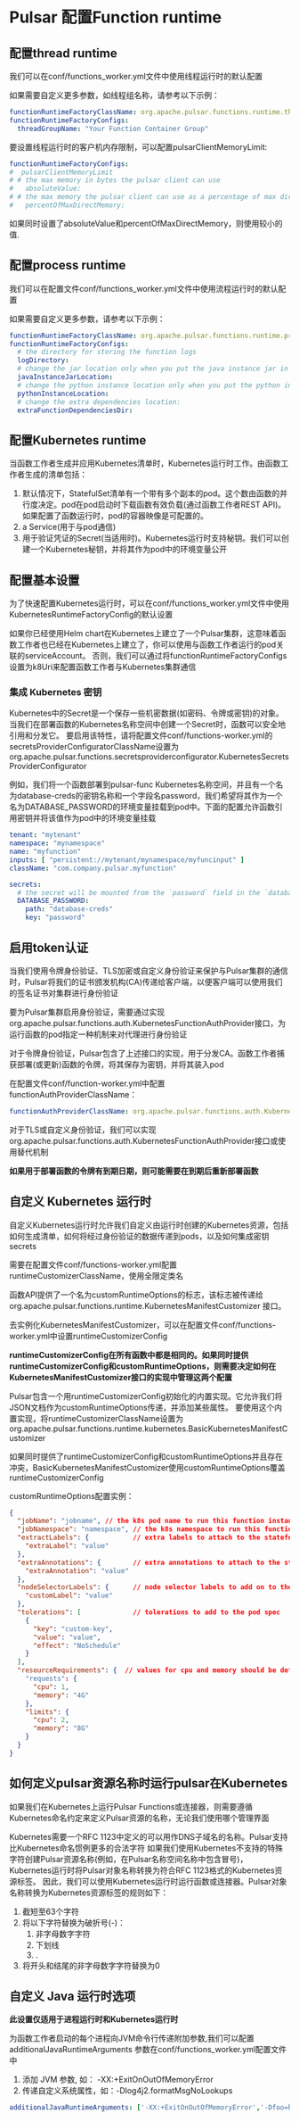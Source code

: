 # Pulsar 配置Function runtime
## 配置thread  runtime
我们可以在conf/functions_worker.yml文件中使用线程运行时的默认配置

如果需要自定义更多参数，如线程组名称，请参考以下示例：
```yaml
functionRuntimeFactoryClassName: org.apache.pulsar.functions.runtime.thread.ThreadRuntimeFactory
functionRuntimeFactoryConfigs:
  threadGroupName: "Your Function Container Group"
```
要设置线程运行时的客户机内存限制，可以配置pulsarClientMemoryLimit:
```yaml
functionRuntimeFactoryConfigs:
#  pulsarClientMemoryLimit
# # the max memory in bytes the pulsar client can use
#   absoluteValue:
# # the max memory the pulsar client can use as a percentage of max direct memory set for JVM
#   percentOfMaxDirectMemory:
```
如果同时设置了absoluteValue和percentOfMaxDirectMemory，则使用较小的值.

## 配置process runtime
我们可以在配置文件conf/functions_worker.yml文件中使用流程运行时的默认配置

如果需要自定义更多参数，请参考以下示例：
```yaml
functionRuntimeFactoryClassName: org.apache.pulsar.functions.runtime.process.ProcessRuntimeFactory
functionRuntimeFactoryConfigs:
  # the directory for storing the function logs
  logDirectory:
  # change the jar location only when you put the java instance jar in a different location
  javaInstanceJarLocation:
  # change the python instance location only when you put the python instance jar in a different location
  pythonInstanceLocation:
  # change the extra dependencies location:
  extraFunctionDependenciesDir:
```
## 配置Kubernetes runtime
当函数工作者生成并应用Kubernetes清单时，Kubernetes运行时工作。由函数工作者生成的清单包括：
1. 默认情况下，StatefulSet清单有一个带有多个副本的pod。这个数由函数的并行度决定。pod在pod启动时下载函数有效负载(通过函数工作者REST API)。如果配置了函数运行时，pod的容器映像是可配置的。
2. a Service(用于与pod通信)
3. 用于验证凭证的Secret(当适用时)。Kubernetes运行时支持秘钥。我们可以创建一个Kubernetes秘钥，并将其作为pod中的环境变量公开

## 配置基本设置
为了快速配置Kubernetes运行时，可以在conf/functions_worker.yml文件中使用KubernetesRuntimeFactoryConfig的默认设置

如果你已经使用Helm chart在Kubernetes上建立了一个Pulsar集群，这意味着函数工作者也已经在Kubernetes上建立了，你可以使用与函数工作者运行的pod关联的serviceAccount。
否则，我们可以通过将functionRuntimeFactoryConfigs设置为k8Uri来配置函数工作者与Kubernetes集群通信

### 集成 Kubernetes 密钥
Kubernetes中的Secret是一个保存一些机密数据(如密码、令牌或密钥)的对象。当我们在部署函数的Kubernetes名称空间中创建一个Secret时，函数可以安全地引用和分发它。
要启用该特性，请将配置文件conf/functions-worker.yml的secretsProviderConfiguratorClassName设置为org.apache.pulsar.functions.secretsproviderconfigurator.KubernetesSecretsProviderConfigurator

例如，我们将一个函数部署到pulsar-func Kubernetes名称空间，并且有一个名为database-creds的密钥名称和一个字段名password，我们希望将其作为一个名为DATABASE_PASSWORD的环境变量挂载到pod中。下面的配置允许函数引用密钥并将该值作为pod中的环境变量挂载
```yaml
tenant: "mytenant"
namespace: "mynamespace"
name: "myfunction"
inputs: [ "persistent://mytenant/mynamespace/myfuncinput" ]
className: "com.company.pulsar.myfunction"

secrets:
  # the secret will be mounted from the `password` field in the `database-creds` secret as an env var called `DATABASE_PASSWORD`
  DATABASE_PASSWORD:
    path: "database-creds"
    key: "password"
```

## 启用token认证
当我们使用令牌身份验证、TLS加密或自定义身份验证来保护与Pulsar集群的通信时，Pulsar将我们的证书颁发机构(CA)传递给客户端，以便客户端可以使用我们的签名证书对集群进行身份验证

要为Pulsar集群启用身份验证，需要通过实现org.apache.pulsar.functions.auth.KubernetesFunctionAuthProvider接口，为运行函数的pod指定一种机制来对代理进行身份验证

对于令牌身份验证，Pulsar包含了上述接口的实现，用于分发CA。函数工作者捕获部署(或更新)函数的令牌，将其保存为密钥，并将其装入pod

在配置文件conf/function-worker.yml中配置functionAuthProviderClassName：
```yaml
functionAuthProviderClassName: org.apache.pulsar.functions.auth.KubernetesSecretsTokenAuthProvider
```
对于TLS或自定义身份验证，我们可以实现org.apache.pulsar.functions.auth.KubernetesFunctionAuthProvider接口或使用替代机制

**如果用于部署函数的令牌有到期日期，则可能需要在到期后重新部署函数**

## 自定义 Kubernetes 运行时
自定义Kubernetes运行时允许我们自定义由运行时创建的Kubernetes资源，包括如何生成清单，如何将经过身份验证的数据传递到pods，以及如何集成密钥secrets

需要在配置文件conf/functions-worker.yml配置runtimeCustomizerClassName，使用全限定类名

函数API提供了一个名为customRuntimeOptions的标志，该标志被传递给org.apache.pulsar.functions.runtime.KubernetesManifestCustomizer 接口。

去实例化KubernetesManifestCustomizer，可以在配置文件conf/functions-worker.yml中设置runtimeCustomizerConfig 

**runtimeCustomizerConfig在所有函数中都是相同的。如果同时提供runtimeCustomizerConfig和customRuntimeOptions，则需要决定如何在KubernetesManifestCustomizer接口的实现中管理这两个配置**

Pulsar包含一个用runtimeCustomizerConfig初始化的内置实现。它允许我们将JSON文档作为customRuntimeOptions传递，并添加某些属性。
要使用这个内置实现，将runtimeCustomizerClassName设置为org.apache.pulsar.functions.runtime.kubernetes.BasicKubernetesManifestCustomizer

如果同时提供了runtimeCustomizerConfig和customRuntimeOptions并且存在冲突，BasicKubernetesManifestCustomizer使用customRuntimeOptions覆盖runtimeCustomizerConfig

customRuntimeOptions配置实例：
```json
{
  "jobName": "jobname", // the k8s pod name to run this function instance
  "jobNamespace": "namespace", // the k8s namespace to run this function in
  "extractLabels": {           // extra labels to attach to the statefulSet, service, and pods
    "extraLabel": "value"
  },
  "extraAnnotations": {        // extra annotations to attach to the statefulSet, service, and pods
    "extraAnnotation": "value"
  },
  "nodeSelectorLabels": {      // node selector labels to add on to the pod spec
    "customLabel": "value"
  },
  "tolerations": [             // tolerations to add to the pod spec
    {
      "key": "custom-key",
      "value": "value",
      "effect": "NoSchedule"
    }
  ],
  "resourceRequirements": {  // values for cpu and memory should be defined as described here: https://kubernetes.io/docs/concepts/configuration/manage-compute-resources-container
    "requests": {
      "cpu": 1,
      "memory": "4G"
    },
    "limits": {
      "cpu": 2,
      "memory": "8G"
    }
  }
}
```

## 如何定义pulsar资源名称时运行pulsar在Kubernetes
如果我们在Kubernetes上运行Pulsar Functions或连接器，则需要遵循Kubernetes命名约定来定义Pulsar资源的名称，无论我们使用哪个管理界面

Kubernetes需要一个RFC 1123中定义的可以用作DNS子域名的名称。Pulsar支持比Kubernetes命名惯例更多的合法字符
如果我们使用Kubernetes不支持的特殊字符创建Pulsar资源名称(例如，在Pulsar名称空间名称中包含冒号)，Kubernetes运行时将Pulsar对象名称转换为符合RFC 1123格式的Kubernetes资源标签。
因此，我们可以使用Kubernetes运行时运行函数或连接器。Pulsar对象名称转换为Kubernetes资源标签的规则如下：
1. 截短至63个字符
2. 将以下字符替换为破折号(-)：
   1. 非字母数字字符
   2. 下划线
   3. .
3. 将开头和结尾的非字母数字字符替换为0

## 自定义 Java 运行时选项
**此设置仅适用于进程运行时和Kubernetes运行时**

为函数工作者启动的每个进程向JVM命令行传递附加参数,我们可以配置additionalJavaRuntimeArguments 参数在conf/functions_worker.yml配置文件中
1. 添加 JVM 参数, 如： -XX:+ExitOnOutOfMemoryError
2. 传递自定义系统属性，如：-Dlog4j2.formatMsgNoLookups
```yaml
additionalJavaRuntimeArguments: ['-XX:+ExitOnOutOfMemoryError','-Dfoo=bar']
```


